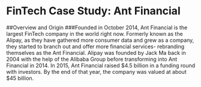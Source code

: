 #                                                                 FinTech Case Study: Ant Financial

##Overview and Origin
###Founded in October 2014, Ant Financial is the largest FinTech company in the world right now. Formerly known as the Alipay, as they have gathered more consumer data and grew as a company, they started to branch out and offer more financial services- rebranding themselves as the Ant Financial. Alipay was founded by Jack Ma back in 2004 with the help of the Alibaba Group before transforming into Ant Financial in 2014. In 2015, Ant Financial raised $4.5 billion in a funding round with investors. By the end of that year, the company was valued at about $45 billion. 
